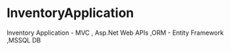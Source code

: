 # InventoryApplication
Inventory Application - MVC , Asp.Net Web APIs ,ORM - Entity Framework ,MSSQL DB

